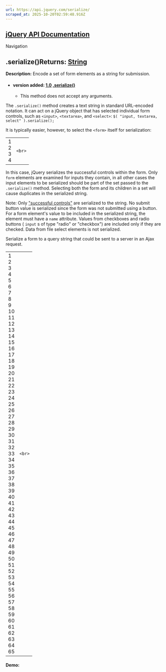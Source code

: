 ```yaml
---
url: https://api.jquery.com/serialize/
scraped_at: 2025-10-20T02:59:48.916Z
---
```


## [jQuery API Documentation](https://jquery.com/ "jQuery API Documentation")

Navigation

## .serialize()Returns: [String](http://api.jquery.com/Types/\#String)

**Description:** Encode a set of form elements as a string for submission.

- #### version added: [1.0](https://api.jquery.com/category/version/1.0/) [.serialize()](https://api.jquery.com/serialize/\#serialize)

  - This method does not accept any arguments.

The `.serialize()` method creates a text string in standard URL-encoded notation. It can act on a jQuery object that has selected individual form controls, such as `<input>`, `<textarea>`, and `<select>`: `$( "input, textarea, select" ).serialize();`

It is typically easier, however, to select the `<form>` itself for serialization:

|     |     |
| --- | --- |
| 1<br>2<br>3<br>4 | ```<br>``` |

In this case, jQuery serializes the successful controls within the form. Only `form` elements are examined for inputs they contain, in all other cases the input elements to be serialized should be part of the set passed to the `.serialize()` method. Selecting both the form and its children in a set will cause duplicates in the serialized string.

Note: Only ["successful controls"](https://www.w3.org/TR/html401/interact/forms.html#h-17.13.2) are serialized to the string. No submit button value is serialized since the form was not submitted using a button. For a form element's value to be included in the serialized string, the element must have a `name` attribute. Values from checkboxes and radio buttons ( `input` s of type "radio" or "checkbox") are included only if they are checked. Data from file select elements is not serialized.

Serialize a form to a query string that could be sent to a server in an Ajax request.

|     |     |
| --- | --- |
| 1<br>2<br>3<br>4<br>5<br>6<br>7<br>8<br>9<br>10<br>11<br>12<br>13<br>14<br>15<br>16<br>17<br>18<br>19<br>20<br>21<br>22<br>23<br>24<br>25<br>26<br>27<br>28<br>29<br>30<br>31<br>32<br>33<br>34<br>35<br>36<br>37<br>38<br>39<br>40<br>41<br>42<br>43<br>44<br>45<br>46<br>47<br>48<br>49<br>50<br>51<br>52<br>53<br>54<br>55<br>56<br>57<br>58<br>59<br>60<br>61<br>62<br>63<br>64<br>65 | ```<br>``` |

#### Demo:
